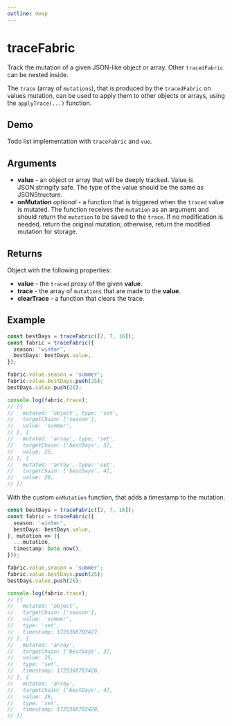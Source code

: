 ```yaml
---
outline: deep
---
```


# traceFabric

Track the mutation of a given JSON-like object or array. Other `tracedFabric` can be nested inside.

The `trace` (array of `mutations`), that is produced by the `tracedFabric` on values mutation, can be used to apply them to other objects or arrays, using the `applyTrace(...)` function.

## Demo

Todo list implementation with `traceFabric` and `vue`.

<script setup lang="ts">import Demo from './demo.vue';</script>
<Demo />

## Arguments

* **value** - an object or array that will be deeply tracked. Value is JSON.stringify safe. The type of the value should be the same as JSONStructure.
* **onMutation** _optional_ - a function that is triggered when the `traced` value is mutated. The function receives the `mutation` as an argument and should return the `mutation` to be saved to the `trace`. If no modification is needed, return the original mutation; otherwise, return the modified mutation for storage.

## Returns

Object with the following properties:

* **value** - the `traced` proxy of the given **value**.
* **trace** - the array of `mutations` that are made to the **value**.
* **clearTrace** - a function that clears the trace.

## Example

```typescript
const bestDays = traceFabric([2, 7, 16]);
const fabric = traceFabric({
  season: 'winter',
  bestDays: bestDays.value,
});

fabric.value.season = 'summer';
fabric.value.bestDays.push(25);
bestDays.value.push(26);

console.log(fabric.trace);
// [{
//   mutated: 'object', type: 'set',
//   targetChain: ['season'],
//   value: 'summer',
// }, {
//   mutated: 'array', type: 'set',
//   targetChain: ['bestDays', 3],
//   value: 25,
// }, {
//   mutated: 'array', type: 'set',
//   targetChain: ['bestDays', 4],
//   value: 26,
// }]
```

With the custom `onMutation` function, that adds a timestamp to the mutation.
```typescript
const bestDays = traceFabric([2, 7, 16]);
const fabric = traceFabric({
  season: 'winter',
  bestDays: bestDays.value,
}, mutation => ({
  ...mutation,
  timestamp: Date.now(),
}));

fabric.value.season = 'summer';
fabric.value.bestDays.push(25);
bestDays.value.push(26);

console.log(fabric.trace);
// [{
//   mutated: 'object',
//   targetChain: ['season'],
//   value: 'summer',
//   type: 'set',
//   timestamp: 1725368703427,
// }, {
//   mutated: 'array',
//   targetChain: ['bestDays', 3],
//   value: 25,
//   type: 'set',
//   timestamp: 1725368703428,
// }, {
//   mutated: 'array',
//   targetChain: ['bestDays', 4],
//   value: 26,
//   type: 'set',
//   timestamp: 1725368703428,
// }]
```
